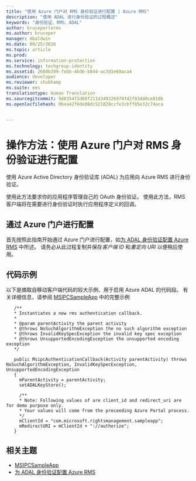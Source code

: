 ```yaml
---
title: "使用 Azure 门户对 RMS 身份验证进行配置 | Azure RMS"
description: "使用 ADAL 进行身份验证的过程概述"
keywords: "身份验证、RMS、ADAL"
author: bruceperlerms
ms.author: bruceper
manager: mbaldwin
ms.date: 09/25/2016
ms.topic: article
ms.prod: 
ms.service: information-protection
ms.technology: techgroup-identity
ms.assetid: 2680b399-febb-4bd6-b844-ac3d1e69aca4
audience: developer
ms.reviewer: shubhamp
ms.suite: ems
translationtype: Human Translation
ms.sourcegitcommit: 9d8354f2d68f211d349226970fd2f83dd0ce810b
ms.openlocfilehash: 0bea42f0de08dc521828ccfe3cbff85e32c74aca


---
```


# <a name="how-to-use-azure-portal-to-configure-for-rms-authentication"></a>操作方法：使用 Azure 门户对 RMS 身份验证进行配置

使用 Azure Active Directory 身份验证库 (ADAL) 为应用向 Azure RMS 进行身份验证。

使用此方法要求你的应用程序管理自己的 OAuth 身份验证。 使用此方法，RMS 客户端将在需要进行身份验证时执行应用程序定义的回调。

## <a name="configure-via-azure-portal"></a>通过 Azure 门户进行配置
首先按照此指南开始通过 Azure 门户进行配置，如[为 ADAL 身份验证配置 Azure RMS](adal-auth.md) 中所述。 请务必从此过程复制并保存*客户端 ID* 和*重定向 URI* 以便稍后使用。

## <a name="code-sample"></a>代码示例
以下是摘取自移动客户端代码的较大示例、用于启用 Azure ADAL 的代码段。 有关详细信息，请参阅 [MSIPCSampleApp](https://github.com/AzureAD/rms-sdk-ui-for-android/tree/master/samples/MsipcSampleApp) 中的完整示例

       /**
       * Instantiates a new rms authentication callback.
       *
       * @param parentActivity the parent activity
       * @throws NoSuchAlgorithmException the no such algorithm exception
       * @throws InvalidKeySpecException the invalid key spec exception
       * @throws UnsupportedEncodingException the unsupported encoding exception
       */

       public MsipcAuthenticationCallback(Activity parentActivity) throws NoSuchAlgorithmException, InvalidKeySpecException, UnsupportedEncodingException
       {
         mParentActivity = parentActivity;
         setADALKeyStore();

         /**
         * Note: Following values of are client_id and redirect_uri are for demo purpose only.
         * Your values will come from the preceeding Azure Portal process.
         */
         mClientId = "com.microsoft.rightsmanagement.sampleapp";
         mRedirectURI = mClientId + "://authorize";
       }


## <a name="related-topics"></a>相关主题

- [MSIPCSampleApp](https://github.com/AzureAD/rms-sdk-ui-for-android/tree/master/samples/MsipcSampleApp)
- [为 ADAL 身份验证配置 Azure RMS](adal-auth.md)



<!--HONumber=Nov16_HO2-->


